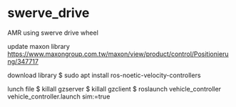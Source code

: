 # swerve_drive
AMR using swerve drive wheel

update maxon library
https://www.maxongroup.com.tw/maxon/view/product/control/Positionierung/347717

download library
$ sudo apt install ros-noetic-velocity-controllers


lunch file
$ killall gzserver
$ killall gzclient
$ roslaunch vehicle_controller vehicle_controller.launch sim:=true



